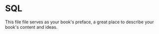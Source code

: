 # SQL

This file file serves as your book's preface, a great place to describe your book's content and ideas.

